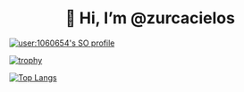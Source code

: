 <h1 align="center">👋 Hi, I’m @zurcacielos</h1>

[![user:1060654's SO profile](https://stackoverflow-readme-profile.johannchopin.fr/profile/1060654?theme=default&website=true&location=true)](https://github.com/johannchopin/stackoverflow-readme-profile)

[![trophy](https://github-profile-trophy.vercel.app/?username=zurcacielos&theme=flat)](https://github.com/ryo-ma/github-profile-trophy)

[![Top Langs](https://github-readme-stats.vercel.app/api/top-langs/?username=zurcacielos&langs_count=8&layout=compact)](https://github.com/anuraghazra/github-readme-stats)



